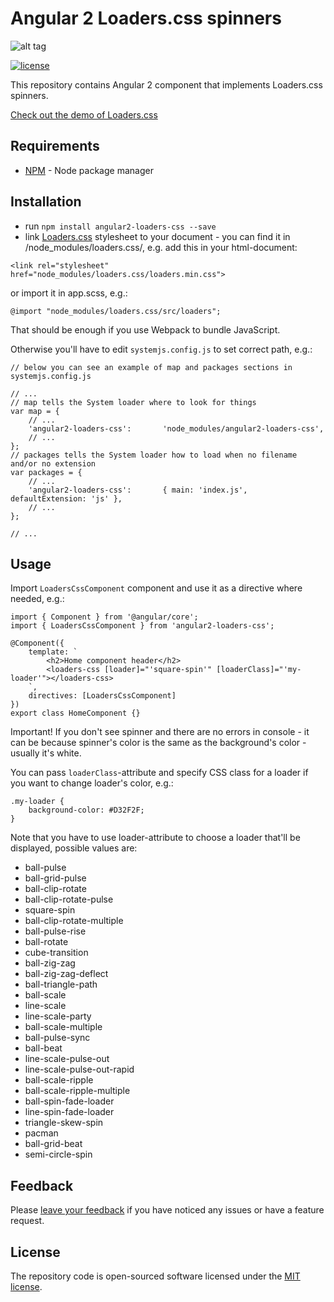# Angular 2 Loaders.css spinners

![alt tag](http://i.imgur.com/6TCsrFV.png)

[![license](https://img.shields.io/github/license/mashape/apistatus.svg?maxAge=2592000)](http://opensource.org/licenses/MIT)

This repository contains Angular 2 component that implements Loaders.css spinners.

<a href="https://connoratherton.com/loaders" target_='blank'>Check out the demo of Loaders.css</a>


## Requirements
- [NPM](https://npmjs.org/) - Node package manager


## Installation

- run `npm install angular2-loaders-css --save`
- link [Loaders.css](https://github.com/ConnorAtherton/loaders.css) stylesheet to your document - you can find it in /node_modules/loaders.css/, e.g. add this in your html-document:

```
<link rel="stylesheet" href="node_modules/loaders.css/loaders.min.css">
```
or import it in app.scss, e.g.:
```
@import "node_modules/loaders.css/src/loaders";
```

That should be enough if you use Webpack to bundle JavaScript.

Otherwise you'll have to edit `systemjs.config.js` to set correct path, e.g.:

```
// below you can see an example of map and packages sections in systemjs.config.js

// ...
// map tells the System loader where to look for things
var map = {
    // ...
    'angular2-loaders-css':       'node_modules/angular2-loaders-css',
    // ...
};
// packages tells the System loader how to load when no filename and/or no extension
var packages = {
    // ...
    'angular2-loaders-css':       { main: 'index.js', defaultExtension: 'js' },
    // ...
};

// ...
```

## Usage

Import `LoadersCssComponent` component and use it as a directive where needed, e.g.: 

```
import { Component } from '@angular/core';
import { LoadersCssComponent } from 'angular2-loaders-css';

@Component({
    template: `
        <h2>Home component header</h2>
        <loaders-css [loader]="'square-spin'" [loaderClass]="'my-loader'"></loaders-css>
    `,
    directives: [LoadersCssComponent]
})
export class HomeComponent {}
```

Important! If you don't see spinner and there are no errors in console - it can be because spinner's color is the same as the background's color - usually it's white.

You can pass `loaderClass`-attribute and specify CSS class for a loader if you want to change loader's color, e.g.:

```
.my-loader {
    background-color: #D32F2F;
}
```

Note that you have to use loader-attribute to choose a loader that'll be displayed, possible values are:

- ball-pulse
- ball-grid-pulse
- ball-clip-rotate
- ball-clip-rotate-pulse
- square-spin
- ball-clip-rotate-multiple
- ball-pulse-rise
- ball-rotate
- cube-transition
- ball-zig-zag
- ball-zig-zag-deflect
- ball-triangle-path
- ball-scale
- line-scale
- line-scale-party
- ball-scale-multiple
- ball-pulse-sync
- ball-beat
- line-scale-pulse-out
- line-scale-pulse-out-rapid
- ball-scale-ripple
- ball-scale-ripple-multiple
- ball-spin-fade-loader
- line-spin-fade-loader
- triangle-skew-spin
- pacman
- ball-grid-beat
- semi-circle-spin


## Feedback

Please [leave your feedback](https://github.com/moff/angular2-loaders-css/issues) if you have noticed any issues or have a feature request.


## License

The repository code is open-sourced software licensed under the [MIT license](http://opensource.org/licenses/MIT).
